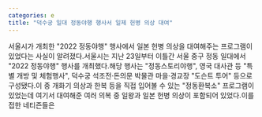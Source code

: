 ```yaml
---
categories: e
title: "덕수궁 일대 정동야행 행사서 일제 헌병 의상 대여"
---
```

서울시가 개최한 "2022 정동야행" 행사에서 일본 헌병 의상을 대여해주는 프로그램이 있었다는 사실이 알려졌다.서울시는 지난 23일부터 이틀간 서울 중구 정동 일대에서 "2022 정동야행" 행사를 개최했다.해당 행사는 "정동스토리야행", 영국 대사관 등 "특별 개방 및 체험행사", 덕수궁 석조전·돈의문 박물관 마을·경교장 "도슨트 투어" 등으로 구성됐다.이 중 개화기 의상과 한복 등을 직접 입어볼 수 있는 "정동환복소" 프로그램이 있었는데 여기서 대여해준 여러 의복 중 일왕과 일본 헌병 의상이 포함되어 있었다.이를 접한 네티즌들은